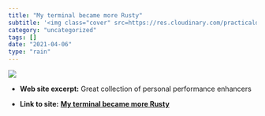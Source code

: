 ```yaml
---
title: "My terminal became more Rusty"
subtitle: '<img class="cover" src=https://res.cloudinary.com/practicaldev/image/fetch/s--tE3NNpcE--/c_imagga_sc...'
category: "uncategorized"
tags: []
date: "2021-04-06"
type: "rain"
---
```

<img class="cover" src=https://res.cloudinary.com/practicaldev/image/fetch/s--tE3NNpcE--/c_imagga_scale,f_auto,fl_progressive,h_500,q_auto,w_1000/https://dev-to-uploads.s3.amazonaws.com/i/cyldwoxwqkocdirvg498.jpg>



* **Web site excerpt:** Great collection of personal performance enhancers

* **Link to site:** **[My terminal became more Rusty](https://dev.to/22mahmoud/my-terminal-became-more-rusty-4g8l)**